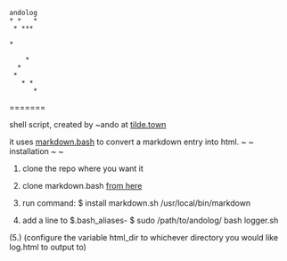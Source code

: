 	andolog
	* *   *
	 * *** 
	       
	*      
	       
	    *  
	  *    
	 *     
	   * * 
	      *

=======

shell script, created by ~ando at [tilde.town](http://www.tilde.town/~ando)

it uses [markdown.bash](https://github.com/chadbraunduin/markdown.bash) to convert a markdown entry into html.
~ ~ installation ~ ~ 

1. clone the repo where you want it
2. clone markdown.bash [from here](https://github.com/chadbraunduin/markdown.bash)
3. run command:
	$ install markdown.sh /usr/local/bin/markdown

4. add a line to $.bash_aliases-
	$ sudo /path/to/andolog/ bash logger.sh

(5.) (configure the variable html_dir to whichever directory you would like log.html to output to)
